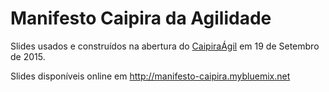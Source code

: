 # Manifesto Caipira da Agilidade

Slides usados e construídos na abertura do [CaipiraÁgil](http://www.caipiraagil.com) em 19 de Setembro de 2015.

Slides disponíveis online em http://manifesto-caipira.mybluemix.net
